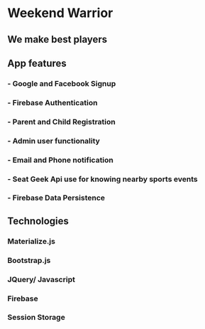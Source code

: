 # Weekend Warrior

## We make best players

## App features 

### - Google and Facebook Signup
### - Firebase Authentication
### - Parent and Child Registration 
### - Admin user functionality
### - Email and Phone notification 
### - Seat Geek Api use for knowing nearby sports events
### - Firebase Data Persistence

## Technologies

### Materialize.js
### Bootstrap.js
### JQuery/ Javascript
### Firebase
### Session Storage
